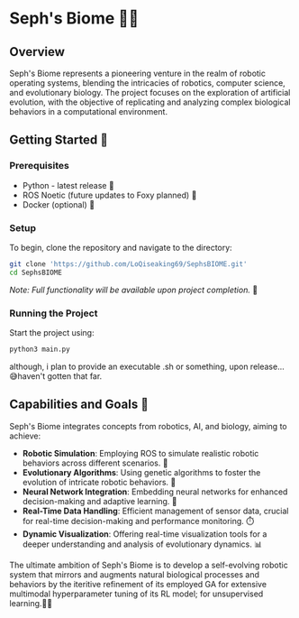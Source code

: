 # Seph's Biome 🌿🤖

## Overview

Seph's Biome represents a pioneering venture in the realm of robotic operating systems, blending the intricacies of robotics, computer science, and evolutionary biology. The project focuses on the exploration of artificial evolution, with the objective of replicating and analyzing complex biological behaviors in a computational environment.

## Getting Started 🚀

### Prerequisites
- Python - latest release 🐍
- ROS Noetic (future updates to Foxy planned) 🤖
- Docker (optional) 🐳

### Setup
To begin, clone the repository and navigate to the directory:
```bash
git clone 'https://github.com/LoQiseaking69/SephsBIOME.git'
cd SephsBIOME
```

*Note: Full functionality will be available upon project completion.* 🌟
### Running the Project
Start the project using:
```bash
python3 main.py
```
although, i plan to provide an executable .sh or something, upon 
release... 😅haven't gotten that far.
## Capabilities and Goals 🎯

Seph's Biome integrates concepts from robotics, AI, and biology, aiming to achieve:
- **Robotic Simulation**: Employing ROS to simulate realistic robotic behaviors across different scenarios. 🤖
- **Evolutionary Algorithms**: Using genetic algorithms to foster the evolution of intricate robotic behaviors. 🧬
- **Neural Network Integration**: Embedding neural networks for enhanced decision-making and adaptive learning. 🧠
- **Real-Time Data Handling**: Efficient management of sensor data, crucial for real-time decision-making and performance monitoring. ⏱️
- **Dynamic Visualization**: Offering real-time visualization tools for a deeper understanding and analysis of evolutionary dynamics. 📊

The ultimate ambition of Seph's Biome is to develop a self-evolving robotic system that mirrors and augments natural biological processes and behaviors by the iteritive refinement of its employed GA for extensive multimodal hyperparameter tuning of its RL model; for unsupervised learning.🌱🤖
